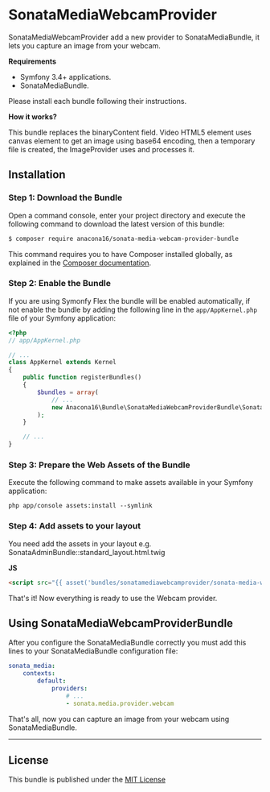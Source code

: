 SonataMediaWebcamProvider
=========================

SonataMediaWebcamProvider add a new provider to SonataMediaBundle, it lets you capture an image from your webcam.

**Requirements**

  * Symfony 3.4+ applications.
  * SonataMediaBundle.
  
Please install each bundle following their instructions.
  
**How it works?**

This bundle replaces the binaryContent field.
Video HTML5 element uses canvas element to get an image using base64 encoding, then a temporary file is created,
the ImageProvider uses and processes it.

Installation
------------

### Step 1: Download the Bundle

Open a command console, enter your project directory and execute the
following command to download the latest version of this bundle:

```bash
$ composer require anacona16/sonata-media-webcam-provider-bundle
```

This command requires you to have Composer installed globally, as explained
in the [Composer documentation](https://getcomposer.org/doc/00-intro.md).

### Step 2: Enable the Bundle

If you are using Symonfy Flex the bundle will be enabled automatically, if not enable the bundle by adding the 
following line in the `app/AppKernel.php` file of your Symfony application:

```php
<?php
// app/AppKernel.php

// ...
class AppKernel extends Kernel
{
    public function registerBundles()
    {
        $bundles = array(
            // ...
            new Anacona16\Bundle\SonataMediaWebcamProviderBundle\SonataMediaWebcamProviderBundle(),
        );
    }

    // ...
}
```

### Step 3: Prepare the Web Assets of the Bundle

Execute the following command to make assets available in your Symfony application:

```cli
php app/console assets:install --symlink
```

### Step 4: Add assets to your layout

You need add the assets in your layout e.g. SonataAdminBundle::standard_layout.html.twig

**JS**

```html
<script src="{{ asset('bundles/sonatamediawebcamprovider/sonata-media-webcam-provider.min.js') }}" type="text/javascript"></script>
```

That's it! Now everything is ready to use the Webcam provider.

Using SonataMediaWebcamProviderBundle
-------------------------------------

After you configure the SonataMediaBundle correctly you must add this lines to your SonataMediaBundle configuration file:

```yaml
sonata_media:
    contexts:
        default:
            providers:
                # ...
                - sonata.media.provider.webcam
```

That's all, now you can capture an image from your webcam using SonataMediaBundle.

-----

License
-------

This bundle is published under the [MIT License](LICENSE)
